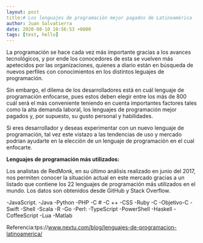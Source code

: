 ```yaml
---
layout: post
title:# Los lenguajes de programación mejor pagados de Latinoamérica
author: Juan Salvatierra
date: 2020-08-10 10:56:53 +0800
tags: [test, hello]
---
```


La programación se hace cada vez más importante gracias a los avances tecnológicos, y por ende los conocedores de esta se vuelven más apetecidos por las organizaciones, quienes a diario están en búsqueda de nuevos perfiles con conocimientos en los distintos leguajes de programación.

Sin embargo, el dilema de los desarrolladores está en cuál lenguaje de programación enfocarse, pues estos deben elegir entre los más de 800 cuál será el más conveniente teniendo en cuenta importantes factores tales como la alta demanda laboral, los lenguajes de programación mejor pagados y, por supuesto, su gusto personal y habilidades.

Si eres desarrollador y deseas experimentar con un nuevo lenguaje de programación, tal vez este vistazo a las tendencias de uso y mercado podrían ayudarte en la elección de un lenguaje de programación en el cual enfocarte.

**Lenguajes de programación más utilizados:**


Los analistas de RedMonk, en su último análisis realizado en junio del 2017, nos permiten conocer la situación actual en este mercado gracias a un listado que contiene los 22 lenguajes de programación más utilizados en el mundo. Los datos son obtenidos desde GitHub y Stack Overflow.

-JavaScript.
-Java
-Python
-PHP
-C #
-C ++
-CSS
-Ruby
-C
-Objetivo-C
-Swift
-Shell
-Scala
-R
-Go
-Perl:
-TypeScript
-PowerShell
-Haskell
-CoffeeScript
-Lua
-Matlab


Referencia:tps://www.nextu.com/blog/lenguajes-de-programacion-latinoamerica/
